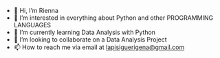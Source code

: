 - 👋 Hi, I’m Rienna
- 👀 I’m interested in everything about Python and other PROGRAMMING LANGUAGES
- 🌱 I’m currently learning Data Analysis with Python
- 💞️ I’m looking to collaborate on a Data Analysis Project
- 📫 How to reach me via email at lapisiguerigena@gmail.com

<!---
RiennaPasaforte21/RiennaPasaforte21 is a ✨ special ✨ repository because its `README.md` (this file) appears on your GitHub profile.
You can click the Preview link to take a look at your changes.
--->
